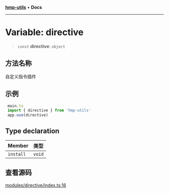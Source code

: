 [**hmp-utils**](../README.md) • **Docs**

***

# Variable: directive

> `const` **directive**: `object`

## 方法名称

自定义指令插件

## 示例

```ts
 main.ts
 import { directive } from 'hmp-utils'
 app.use(directive)
```

## Type declaration

| Member | 类型 |
| :------ | :------ |
| `install` | `void` |

## 查看源码

[modules/directive/index.ts:16](https://github.com/hmp1049127947/hmp-utils/blob/dee7627dd7f5e043cd0494e8f8fdc05ccdb65423/src/modules/directive/index.ts#L16)
